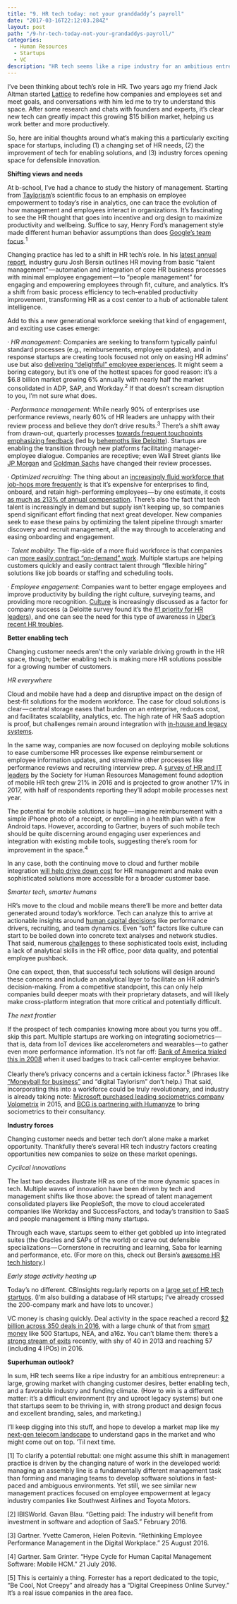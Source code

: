 ```yaml
---
title: "9. HR tech today: not your granddaddy’s payroll"
date: "2017-03-16T22:12:03.284Z"
layout: post
path: "/9-hr-tech-today-not-your-grandaddys-payroll/"
categories:
  - Human Resources
  - Startups
  - VC
description: "HR tech seems like a ripe industry for an ambitious entrepreneur: a large, growing market with changing customer desires, better enabling tech, and a favorable industry and funding climate."
---
```

I’ve been thinking about tech’s role in HR. Two years ago my friend Jack Altman started <a href="https://latticehq.com/">Lattice</a> to redefine how companies and employees set and meet goals, and conversations with him led me to try to understand this space. After some research and chats with founders and experts, it’s clear new tech can greatly impact this growing $15 billion market, helping us work better and more productively.

So, here are initial thoughts around what’s making this a particularly exciting space for startups, including (1) a changing set of HR needs, (2) the improvement of tech for enabling solutions, and (3) industry forces opening space for defensible innovation.

<strong>Shifting views and needs</strong>

At b-school, I’ve had a chance to study the history of management. Starting from <a href="https://en.wikipedia.org/wiki/Scientific_management">Taylorism</a>’s scientific focus to an emphasis on employee empowerment to today’s rise in analytics, one can trace the evolution of how management and employees interact in organizations. It’s fascinating to see the HR thought that goes into incentive and org design to maximize productivity and wellbeing. Suffice to say, Henry Ford’s management style made different human behavior assumptions than does <a href="https://www.nytimes.com/2016/02/28/magazine/what-google-learned-from-its-quest-to-build-the-perfect-team.html">Google’s team focus</a>.<sup>1</sup>

Changing practice has led to a shift in HR tech’s role. In his <a href="https://www2.deloitte.com/content/dam/Deloitte/us/Documents/human-capital/us-hc-disruptions.pdf">latest annual report</a>, industry guru Josh Bersin outlines HR moving from basic “talent management” — automation and integration of core HR business processes with minimal employee engagement — to “people management” for engaging and empowering employees through fit, culture, and analytics. It’s a shift from basic process efficiency to tech-enabled productivity improvement, transforming HR as a cost center to a hub of actionable talent intelligence.

Add to this a new generational workforce seeking that kind of engagement, and exciting use cases emerge:

· <em>HR management</em>: Companies are seeking to transform typically painful standard processes (e.g., reimbursements, employee updates), and in response startups are creating tools focused not only on easing HR admins’ use but also <a href="https://www.shrm.org/india/hr-topics-and-strategy/strategic-hrm/hr-technology/pages/it%27s-all-about-delivering-customer-delight-to-your-employees.aspx">delivering “delightful” employee experiences</a>. It might seem a boring category, but it’s one of the hottest spaces for good reason: it’s a $6.8 billion market growing 6% annually with nearly half the market consolidated in ADP, SAP, and Workday.<sup>2</sup> If that doesn’t scream disruption to you, I’m not sure what does.

· <em>Performance management</em>: While nearly 90% of enterprises use performance reviews, nearly 60% of HR leaders are unhappy with their review process and believe they don’t drive results.<sup>3</sup> There’s a shift away from drawn-out, quarterly processes <a href="https://hbr.org/2016/10/the-performance-management-revolution">towards frequent touchpoints emphasizing feedback</a> (led by <a href="https://hbr.org/2015/04/reinventing-performance-management">behemoths like Deloitte</a>). Startups are enabling the transition through new platforms facilitating manager-employee dialogue. Companies are receptive; even Wall Street giants like <a href="https://www.bloomberg.com/news/articles/2017-03-09/at-jpmorgan-your-performance-review-is-now-and-now-and-now">JP Morgan</a> and <a href="https://www.wsj.com/articles/goldman-sachs-dumps-employee-ranking-system-1464272443?mg=id-wsj">Goldman Sachs</a> have changed their review processes.

· <em>Optimized recruiting</em>: The thing about an <a href="http://www.gallup.com/businessjournal/191459/millennials-job-hopping-generation.aspx">increasingly fluid workforce that job-hops more frequently</a> is that it’s expensive for enterprises to find, onboard, and retain high-performing employees — by one estimate, it costs <a href="https://medium.com/resources-for-humans/how-much-does-employee-turnover-really-cost-d61df5eed151#.ql8yyqaw9">as much as 213% of annual compensation</a>. There’s also the fact that tech talent is increasingly in demand but supply isn’t keeping up, so companies spend significant effort finding that next great developer. New companies seek to ease these pains by optimizing the talent pipeline through smarter discovery and recruit management, all the way through to accelerating and easing onboarding and engagement.

· <em>Talent mobility</em>: The flip-side of a more fluid workforce is that companies can <a href="http://www.economist.com/news/briefing/21637355-freelance-workers-available-moments-notice-will-reshape-nature-companies-and">more easily contract “on-demand” work</a>. Multiple startups are helping customers quickly and easily contract talent through “flexible hiring” solutions like job boards or staffing and scheduling tools.

· <em>Employee engagement</em>: Companies want to better engage employees and improve productivity by building the right culture, surveying teams, and providing more recognition. <a href="http://a16z.com/2017/03/04/culture-and-revolution-ben-horowitz-toussaint-louverture/">Culture</a> is increasingly discussed as a factor for company success (a Deloitte survey found it’s the <a href="https://www2.deloitte.com/content/dam/Deloitte/global/Documents/HumanCapital/gx-cons-human-capital-leading-in-the-new-world-of-work.pdf">#1 priority for HR leaders</a>), and one can see the need for this type of awareness in <a href="https://www.nytimes.com/2017/02/22/technology/uber-workplace-culture.html">Uber’s recent HR troubles</a>.

<strong>Better enabling tech</strong>

Changing customer needs aren’t the only variable driving growth in the HR space, though; better enabling tech is making more HR solutions possible for a growing number of customers.

<em>HR everywhere</em>

Cloud and mobile have had a deep and disruptive impact on the design of best-fit solutions for the modern workforce. The case for cloud solutions is clear — central storage eases that burden on an enterprise, reduces cost, and facilitates scalability, analytics, etc. The high rate of HR SaaS adoption is proof, but challenges remain around integration with <a href="https://www2.deloitte.com/global/en/pages/human-capital/articles/cloud-hr.html">in-house and legacy systems</a>.

In the same way, companies are now focused on deploying mobile solutions to ease cumbersome HR processes like expense reimbursement or employee information updates, and streamline other processes like performance reviews and recruiting interview prep. A <a href="https://www.shrm.org/resourcesandtools/hr-topics/technology/pages/few-hr-tech-platforms-untouched-by-mobile-trend.aspx">survey of HR and IT leaders</a> by the Society for Human Resources Management found adoption of mobile HR tech grew 21% in 2016 and is projected to grow another 17% in 2017, with half of respondents reporting they’ll adopt mobile processes next year.

The potential for mobile solutions is huge — imagine reimbursement with a simple iPhone photo of a receipt, or enrolling in a health plan with a few Android taps. However, according to Gartner, buyers of such mobile tech should be quite discerning around engaging user experiences and integration with existing mobile tools, suggesting there’s room for improvement in the space.<sup>4</sup>

In any case, both the continuing move to cloud and further mobile integration <a href="http://www.prnewswire.com/news-releases/bersin-by-deloitte-mobile-first-the-mantra-for-todays-human-resource-technology-providers-300090120.html">will help drive down cost</a> for HR management and make even sophisticated solutions more accessible for a broader customer base.

<em>Smarter tech, smarter humans</em>

HR’s move to the cloud and mobile means there’ll be more and better data generated around today’s workforce. Tech can analyze this to arrive at actionable insights around <a href="http://converge.xyz/artificial-intelligence-hr-new-wave-technology/">human capital decisions</a> like performance drivers, recruiting, and team dynamics. Even “soft” factors like culture can start to be boiled down into concrete text analyses and network studies. That said, numerous <a href="https://www.shrm.org/india/hr-topics-and-strategy/strategic-hrm/hr-technology/Pages/The_Why_of_Big_Data_Failure_in_HR.aspx">challenges</a> to these sophisticated tools exist, including a lack of analytical skills in the HR office, poor data quality, and potential employee pushback.

One can expect, then, that successful tech solutions will design around these concerns and include an analytical layer to facilitate an HR admin’s decision-making. From a competitive standpoint, this can only help companies build deeper moats with their proprietary datasets, and will likely make cross-platform integration that more critical and potentially difficult.

<em>The next frontier</em>

If the prospect of tech companies knowing more about you turns you off.. skip this part. Multiple startups are working on integrating sociometrics — that is, data from IoT devices like accelerometers and wearables — to gather even more performance information. It’s not far off: <a href="https://www.shrm.org/resourcesandtools/hr-topics/technology/pages/tracking-employees-at-work.aspx">Bank of America trialed this in 2008</a> when it used badges to track call-center employee behavior.

Clearly there’s privacy concerns and a certain ickiness factor.<sup>5</sup> (Phrases like <a href="https://www.fastcoexist.com/3051275/hr-meets-data-how-your-boss-will-monitor-you-to-create-the-quantified-workplace">“Moneyball for business”</a> and “digital Taylorism” don’t help.) That said, incorporating this into a workforce could be truly revolutionary, and industry is already taking note: <a href="https://blogs.microsoft.com/blog/2015/09/03/microsoft-to-acquire-volometrix-to-empower-individuals-and-drive-organizational-productivity/">Microsoft purchased leading sociometrics company Volometrix</a> in 2015, and <a href="https://www.bcg.com/d/press/17january2017-new-bcg-office-ny-142349">BCG is partnering with Humanyze</a> to bring sociometrics to their consultancy.

<strong>Industry forces</strong>

Changing customer needs and better tech don’t alone make a market opportunity. Thankfully there’s several HR tech industry factors creating opportunities new companies to seize on these market openings.

<em>Cyclical innovations</em>

The last two decades illustrate HR as one of the more dynamic spaces in tech. Multiple waves of innovation have been driven by tech and management shifts like those above: the spread of talent management consolidated players like PeopleSoft, the move to cloud accelerated companies like Workday and SuccessFactors, and today’s transition to SaaS and people management is lifting many startups.

Through each wave, startups seem to either get gobbled up into integrated suites (the Oracles and SAPs of the world) or carve out defensible specializations — Cornerstone in recruiting and learning, Saba for learning and performance, etc. (For more on this, check out Bersin’s <a href="https://www.forbes.com/sites/joshbersin/2016/07/18/the-hr-software-market-reinvents-itself/">awesome HR tech history</a>.)

<em>Early stage activity heating up</em>

Today’s no different. CBInsights regularly reports on a <a href="https://www.cbinsights.com/blog/hr-tech-startups-periodic-table/">large set of HR tech startups</a>. (I’m also building a database of HR startups; I’ve already crossed the 200-company mark and have lots to uncover.)

VC money is chasing quickly. Deal activity in the space reached a record <a href="https://www.cbinsights.com/blog/hr-tech-startup-funding-trends/">$2 billion across 350 deals in 2016</a>, with a large chunk of that from <a href="https://www.cbinsights.com/blog/hr-tech-top-investors/">smart money</a> like 500 Startups, NEA, and a16z. You can’t blame them: there’s a <a href="https://www.cbinsights.com/blog/hr-tech-startups-acquisitions-ipo/">strong stream of exits</a> recently, with shy of 40 in 2013 and reaching 57 (including 4 IPOs) in 2016.

<strong>Superhuman outlook?</strong>

In sum, HR tech seems like a ripe industry for an ambitious entrepreneur: a large, growing market with changing customer desires, better enabling tech, and a favorable industry and funding climate. (How to win is a different matter: it’s a difficult environment (try and uproot legacy systems) but one that startups seem to be thriving in, with strong product and design focus and excellent branding, sales, and marketing.)

I’ll keep digging into this stuff, and hope to develop a market map like my <a href="https://medium.com/salsa-silicon/7-the-next-gen-telecom-landscape-905c7c5945c5">next-gen telecom landscape</a> to understand gaps in the market and who might come out on top. ’Til next time.

[1] To clarify a potential rebuttal: one might assume this shift in management practice is driven by the changing nature of work in the developed world: managing an assembly line is a fundamentally different management task than forming and managing teams to develop software solutions in fast-paced and ambiguous environments. Yet still, we see similar new management practices focused on employee empowerment at legacy industry companies like Southwest Airlines and Toyota Motors.

[2] IBISWorld. Gavan Blau. “Getting paid: The industry will benefit from investment in software and adoption of SaaS.” February 2016.

[3] Gartner. Yvette Cameron, Helen Poitevin. “Rethinking Employee Performance Management in the Digital Workplace.” 25 August 2016.

[4] Gartner. Sam Grinter. “Hype Cycle for Human Capital Management Software: Mobile HCM.” 21 July 2016.

[5] This is certainly a thing. Forrester has a report dedicated to the topic, “Be Cool, Not Creepy” and already has a “Digital Creepiness Online Survey.” It’s a real issue companies in the area face.